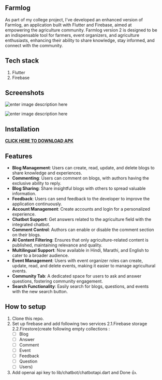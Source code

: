 ## Farmlog
As part of my college project, I've developed an enhanced version of Farmlog, an application built with Flutter and Firebase, aimed at empowering the agriculture community.
Farmlog version 2 is designed to be an indispensable tool for farmers, event organizers, and agriculture enthusiasts, enhancing their ability to share knowledge, stay informed, and connect with the community.

## Tech stack
1. Flutter
2. Firebase

## Screenshots
![enter image description here](https://media.licdn.com/dms/image/D4D22AQFs4nOrHCIPdQ/feedshare-shrink_2048_1536/0/1718353500631?e=1721260800&v=beta&t=dKV7PJqBjn0u8K1THsx4N4mBZcsc5NEvxgLf7wWb4uU)

![enter image description here](https://media.licdn.com/dms/image/D4D22AQGbTNUARoFbAQ/feedshare-shrink_2048_1536/0/1718353498021?e=1721260800&v=beta&t=acvzmJLrItBOlBQhHF_Sw96vLWIcxf9Y8xrkupbQjKs)

## Installation
**[CLICK HERE TO DOWNLOAD APK](https://drive.google.com/file/d/1E5Nm4UsAglsHv8zzTC_ektdWgWw_-8NA/view?usp=sharing)**


## Features
-   **Blog Management**: Users can create, read, update, and delete blogs to share knowledge and experiences.
-   **Commenting**: Users can comment on blogs, with authors having the exclusive ability to reply.
-   **Blog Sharing**: Share insightful blogs with others to spread valuable information.
-   **Feedback**: Users can send feedback to the developer to improve the application continuously.
-   **Account Management**: Create accounts and login for a personalized experience.
-   **Chatbot Support**: Get answers related to the agriculture field with the integrated chatbot.
-   **Comment Control**: Authors can enable or disable the comment section on their blogs.
-   **AI Content Filtering**: Ensures that only agriculture-related content is published, maintaining relevance and quality.
-    **Multilingual Support**: Now available in Hindi, Marathi, and English to cater to a broader audience.
-   **Event Management**: Users with event organizer roles can create, update, read, and delete events, making it easier to manage agricultural events.
-   **Community Tab**: A dedicated space for users to ask and answer questions, fostering community engagement.
-   **Search Functionality**: Easily search for blogs, questions, and events with the new search button.





## How to setup



1. Clone this repo.
2. Set up firebase and add following two services 
2.1.Firebase storage
2.2.Firestore(create following empty collections : 
    - [ ] Blog
   - [ ] Answer
   - [ ] Comment
   - [ ] Event
   - [ ] Feedback
   - [ ] Question
   - [ ] Users)
3. Add openai api key to lib/chatbot/chatbotapi.dart and Done 👍.
